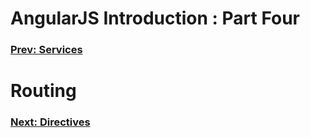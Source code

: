 AngularJS Introduction : Part Four
==================================

### [Prev: Services](https://github.com/scottoffen/ps-notes/blob/master/angularjs-introduction-03.md) ###

# Routing #

### [Next: Directives](https://github.com/scottoffen/ps-notes/blob/master/angularjs-introduction-05.md) ###
